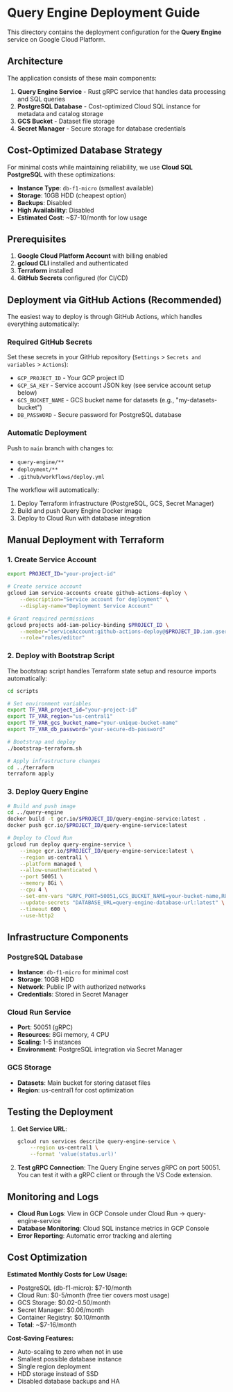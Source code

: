 # Query Engine Deployment Guide

This directory contains the deployment configuration for the **Query Engine** service on Google Cloud Platform.

## Architecture

The application consists of these main components:

1. **Query Engine Service** - Rust gRPC service that handles data processing and SQL queries
2. **PostgreSQL Database** - Cost-optimized Cloud SQL instance for metadata and catalog storage
3. **GCS Bucket** - Dataset file storage
4. **Secret Manager** - Secure storage for database credentials

## Cost-Optimized Database Strategy

For minimal costs while maintaining reliability, we use **Cloud SQL PostgreSQL** with these optimizations:

- **Instance Type**: `db-f1-micro` (smallest available)
- **Storage**: 10GB HDD (cheapest option)
- **Backups**: Disabled
- **High Availability**: Disabled
- **Estimated Cost**: ~$7-10/month for low usage

## Prerequisites

1. **Google Cloud Platform Account** with billing enabled
2. **gcloud CLI** installed and authenticated
3. **Terraform** installed
4. **GitHub Secrets** configured (for CI/CD)

## Deployment via GitHub Actions (Recommended)

The easiest way to deploy is through GitHub Actions, which handles everything automatically:

### Required GitHub Secrets

Set these secrets in your GitHub repository (`Settings` > `Secrets and variables` > `Actions`):

- `GCP_PROJECT_ID` - Your GCP project ID
- `GCP_SA_KEY` - Service account JSON key (see service account setup below)
- `GCS_BUCKET_NAME` - GCS bucket name for datasets (e.g., "my-datasets-bucket")
- `DB_PASSWORD` - Secure password for PostgreSQL database

### Automatic Deployment

Push to `main` branch with changes to:
- `query-engine/**`
- `deployment/**`
- `.github/workflows/deploy.yml`

The workflow will automatically:
1. Deploy Terraform infrastructure (PostgreSQL, GCS, Secret Manager)
2. Build and push Query Engine Docker image
3. Deploy to Cloud Run with database integration

## Manual Deployment with Terraform

### 1. Create Service Account

```bash
export PROJECT_ID="your-project-id"

# Create service account
gcloud iam service-accounts create github-actions-deploy \
    --description="Service account for deployment" \
    --display-name="Deployment Service Account"

# Grant required permissions
gcloud projects add-iam-policy-binding $PROJECT_ID \
    --member="serviceAccount:github-actions-deploy@$PROJECT_ID.iam.gserviceaccount.com" \
    --role="roles/editor"
```

### 2. Deploy with Bootstrap Script

The bootstrap script handles Terraform state setup and resource imports automatically:

```bash
cd scripts

# Set environment variables
export TF_VAR_project_id="your-project-id"
export TF_VAR_region="us-central1"
export TF_VAR_gcs_bucket_name="your-unique-bucket-name"
export TF_VAR_db_password="your-secure-db-password"

# Bootstrap and deploy
./bootstrap-terraform.sh

# Apply infrastructure changes
cd ../terraform
terraform apply
```

### 3. Deploy Query Engine

```bash
# Build and push image
cd ../query-engine
docker build -t gcr.io/$PROJECT_ID/query-engine-service:latest .
docker push gcr.io/$PROJECT_ID/query-engine-service:latest

# Deploy to Cloud Run
gcloud run deploy query-engine-service \
    --image gcr.io/$PROJECT_ID/query-engine-service:latest \
    --region us-central1 \
    --platform managed \
    --allow-unauthenticated \
    --port 50051 \
    --memory 8Gi \
    --cpu 4 \
    --set-env-vars "GRPC_PORT=50051,GCS_BUCKET_NAME=your-bucket-name,RUST_LOG=query_engine_service=info" \
    --update-secrets "DATABASE_URL=query-engine-database-url:latest" \
    --timeout 600 \
    --use-http2
```

## Infrastructure Components

### PostgreSQL Database
- **Instance**: `db-f1-micro` for minimal cost
- **Storage**: 10GB HDD
- **Network**: Public IP with authorized networks
- **Credentials**: Stored in Secret Manager

### Cloud Run Service
- **Port**: 50051 (gRPC)
- **Resources**: 8Gi memory, 4 CPU
- **Scaling**: 1-5 instances
- **Environment**: PostgreSQL integration via Secret Manager

### GCS Storage
- **Datasets**: Main bucket for storing dataset files
- **Region**: us-central1 for cost optimization

## Testing the Deployment

1. **Get Service URL**:
   ```bash
   gcloud run services describe query-engine-service \
       --region us-central1 \
       --format 'value(status.url)'
   ```

2. **Test gRPC Connection**:
   The Query Engine serves gRPC on port 50051. You can test it with a gRPC client or through the VS Code extension.

## Monitoring and Logs

- **Cloud Run Logs**: View in GCP Console under Cloud Run → query-engine-service
- **Database Monitoring**: Cloud SQL instance metrics in GCP Console
- **Error Reporting**: Automatic error tracking and alerting

## Cost Optimization

**Estimated Monthly Costs for Low Usage:**
- PostgreSQL (db-f1-micro): $7-10/month
- Cloud Run: $0-5/month (free tier covers most usage)
- GCS Storage: $0.02-0.50/month
- Secret Manager: $0.06/month
- Container Registry: $0.10/month
- **Total**: ~$7-16/month

**Cost-Saving Features:**
- Auto-scaling to zero when not in use
- Smallest possible database instance
- Single region deployment
- HDD storage instead of SSD
- Disabled database backups and HA
